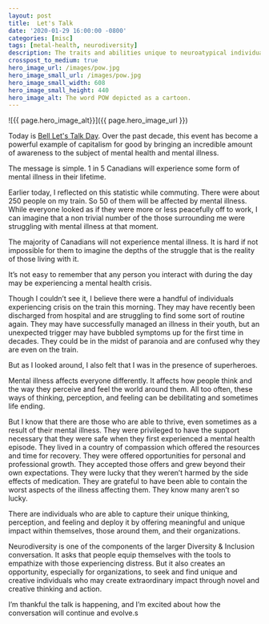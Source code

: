 ```yaml
---
layout: post
title:  Let's Talk
date: '2020-01-29 16:00:00 -0800'
categories: [misc]
tags: [metal-health, neurodiversity]
description: The traits and abilities unique to neuroatypical individuals make some of them superheroes.
crosspost_to_medium: true
hero_image_url: /images/pow.jpg
hero_image_small_url: /images/pow.jpg
hero_image_small_width: 608
hero_image_small_height: 440
hero_image_alt: The word POW depicted as a cartoon.
---
```

![{{ page.hero_image_alt}}]({{ page.hero_image_url }})

Today is [Bell Let's Talk Day](https://en.wikipedia.org/wiki/Bell_Let%27s_Talk). Over the past decade, this event has become a powerful example of capitalism for good by bringing an incredible amount of awareness to the subject of mental health and mental illness.

The message is simple. 1 in 5 Canadians will experience some form of mental illness in their lifetime.

Earlier today, I reflected on this statistic while commuting. There were about 250 people on my train. So 50 of them will be affected by mental illness. While everyone looked as if they were more or less peacefully off to work, I can imagine that a non trivial number of the those surrounding me were struggling with mental illness at that moment.

The majority of Canadians will not experience mental illness. It is hard if not impossible for them to imagine the depths of the struggle that is the reality of those living with it.

It’s not easy to remember that any person you interact with during the day may be experiencing a mental health crisis.

Though I couldn’t see it, I believe there were a handful of individuals experiencing crisis on the train this morning. They may have recently been discharged from hospital and are struggling to find some sort of routine again. They may have successfully managed an illness in their youth, but an unexpected trigger may have bubbled symptoms up for the first time in decades. They could be in the midst of paranoia and are confused why they are even on the train.

But as I looked around, I also felt that I was in the presence of superheroes.

Mental illness affects everyone differently. It affects how people think and the way they perceive and feel the world around them. All too often, these ways of thinking, perception, and feeling can be debilitating and sometimes life ending.

But I know that there are those who are able to thrive, even sometimes as a result of their mental illness. They were privileged to have the support necessary that they were safe when they first experienced a mental health episode. They lived in a country of compassion which offered the resources and time for recovery. They were offered opportunities for personal and professional growth. They accepted those offers and grew beyond their own expectations. They were lucky that they weren’t harmed by the side effects of medication. They are grateful to have been able to contain the worst aspects of the illness affecting them. They know many aren’t so lucky.

There are individuals who are able to capture their unique thinking, perception, and feeling and deploy it by offering meaningful and unique impact within themselves, those around them, and their organizations.

Neurodiversity is one of the components of the larger Diversity & Inclusion conversation. It asks that people equip themselves with the tools to empathize with those experiencing distress. But it also creates an opportunity, especially for organizations, to seek and find unique and creative individuals who may create extraordinary impact through novel and creative thinking and action.

I’m thankful the talk is happening, and I’m excited about how the conversation will continue and evolve.s